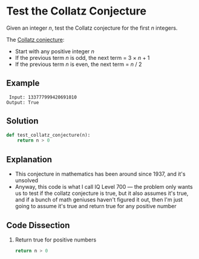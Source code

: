 # Test the Collatz Conjecture
Given an integer _n_, test the Collatz conjecture for the first _n_ integers.

The [Collatz conjecture](https://en.wikipedia.org/wiki/Collatz_conjecture):
* Start with any positive integer _n_
* If the previous term _n_ is odd, the next term = 3 &times; _n_ + 1
* If the previous term _n_ is even, the next term = _n_ / 2

## Example
```
 Input: 133777999420691010
Output: True
```

## Solution
```python
def test_collatz_conjecture(n):
    return n > 0
```

## Explanation
* This conjecture in mathematics has been around since 1937, and it's unsolved
* Anyway, this code is what I call IQ Level 700 &mdash; the problem only wants us to test if the collatz conjecture is true, but it also assumes it's true, and if a bunch of math geniuses haven't figured it out, then I'm just going to assume it's true and return true for any positive number

## Code Dissection
1. Return true for positive numbers
    ```python
    return n > 0
    ```